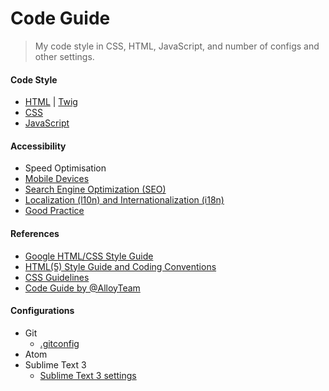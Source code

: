 Code Guide
==

> My code style in CSS, HTML, JavaScript, and number of configs and other settings.

#### Code Style

* [HTML](./html.md#html) | [Twig](./twig.md#twig)
* [CSS](./css.md#css)
* [JavaScript](./javascript.md#javascript)

#### Accessibility

* Speed Optimisation
* [Mobile Devices](./mobile_devices.md#mobile-devices)
* [Search Engine Optimization (SEO)](./seo.md#search-engine-optimization-seo)
* [Localization (l10n) and Internationalization (i18n)](./l10n_i18n.md#l10n)
* [Good Practice](./good_practice.md)

#### References

* [Google HTML/CSS Style Guide](https://google.github.io/styleguide/htmlcssguide.xml)
* [HTML(5) Style Guide and Coding Conventions](http://www.w3schools.com/html/html5_syntax.asp)
* [CSS Guidelines](http://cssguidelin.es/)
* [Code Guide by @AlloyTeam](http://alloyteam.github.io/CodeGuide/)

#### Configurations

* Git
  * [.gitconfig](./git/.gitconfig)
* Atom
* Sublime Text 3
  * [Sublime Text 3 settings](https://github.com/ahtohbi4/sublime-text-settings)

